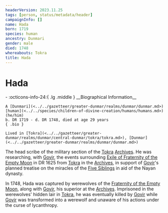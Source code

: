 ```yaml
---
headerVersion: 2023.11.25
tags: [person, status/metadata/header]
campaignInfo: []
name: Hada
born: 1719
species: human
ancestry: Dunmari
gender: male
died: 1748
whereabouts: Tokra
title: Hada
---
```

# Hada
<div class="grid cards ext-narrow-margin ext-one-column" markdown>
- :octicons-info-24:{ .lg .middle } __Biographical Information__

    A [Dunmari](<../../gazetteer/greater-dunmar/realms/dunmar/dunmar.md>) [human](<../../species/children-of-divine-creation/humans/humans.md>) (he/him)  
    b. DR 1719 - d. DR 1748, died at age 29 years  
    { .bio }

    Lived in [Tokra](<../../gazetteer/greater-dunmar/realms/dunmar/central-dunmar/tokra/tokra.md>), [Dunmar](<../../gazetteer/greater-dunmar/realms/dunmar/dunmar.md>)
</div>




The head scribe of the military section of the [Tokra](<../../gazetteer/greater-dunmar/realms/dunmar/central-dunmar/tokra/tokra.md>) [Archives](<../../gazetteer/greater-dunmar/realms/dunmar/central-dunmar/tokra/archives.md>). He was researching, with [Govir](<./govir.md>), the events surrounding [Exile of Fraternity of the Empty Moon](<../../events/1600s/exile-of-fraternity-of-the-empty-moon.md>) in DR 1625 from [Tokra](<../../gazetteer/greater-dunmar/realms/dunmar/central-dunmar/tokra/tokra.md>) in the [Archives](<../../gazetteer/greater-dunmar/realms/dunmar/central-dunmar/tokra/archives.md>), in support of [Govir](<./govir.md>)'s planned treatise on the miracles of the [Five Siblings](<../../cosmology/religions/five-siblings/five-siblings.md>) in aid of the Nayan dynasty. 

In 1748, Hada was captured by werewolves of the [Fraternity of the Empty Moon](<../../groups/fraternity-of-the-empty-moon.md>), along with [Govir](<./govir.md>), his superior at the [Archives](<../../gazetteer/greater-dunmar/realms/dunmar/central-dunmar/tokra/archives.md>). Imprisoned in the werewolves' hidden lair in [Tokra](<../../gazetteer/greater-dunmar/realms/dunmar/central-dunmar/tokra/tokra.md>), he was eventually killed by [Govir](<./govir.md>) while [Govir](<./govir.md>) was transformed into a werewolf and unaware of his actions under the curse of lycanthropy. 
